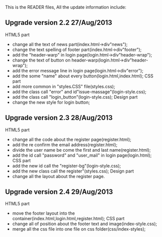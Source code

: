 This is the READER files, All the update information include:

Upgrade version 2.2               27/Aug/2013
---------------------------------------------
HTML5 part
* change all the text of news part(index.html->div"news");
* change the text spelling of footer part(index.html->div"footer");
* add the "header-warp" in login page(login.html->div"header-wrap");
* change the text of button on header-warp(login.html->div"header-wrap");
* add the error message line in login page(login.html->div"error");
* add the some "name" about every button(login.html,index.html);
CSS part
* add more common in "styles.CSS" file(styles.css);
* add the class call "error" and id"issue-massage"(login-style.css);
* add the class call "login_button"(login-style.css);
Design part
* change the new style for login button;

Upgrade version 2.3               28/Aug/2013
---------------------------------------------
HTML5 part
* change all the code about the register page(register.html);
* add the re confirm the email address(register.html);
* divide the user name be come the first and last name(register.html);
* add the id call "password" and "user_mail" in login page(login.html);
CSS part
* add the new id call the "register-bg"(login-style.css);
* add the new class call the register"(styles.css);
Design part
* change all the layout about the register page.

Upgrade version 2.4               29/Aug/2013
---------------------------------------------
HTML5 part
* move the footer layout into the container(index.html,login.html,register.html);
CSS part
* change all of position about the footer text and image(index-style.css);
* merge all the css file into one file on css folder(css/index-styles);